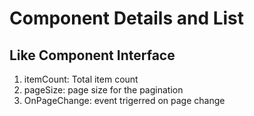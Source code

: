 # Component Details and List

## Like Component Interface

1. itemCount: Total item count
2. pageSize: page size for the pagination
3. OnPageChange: event trigerred on page change
